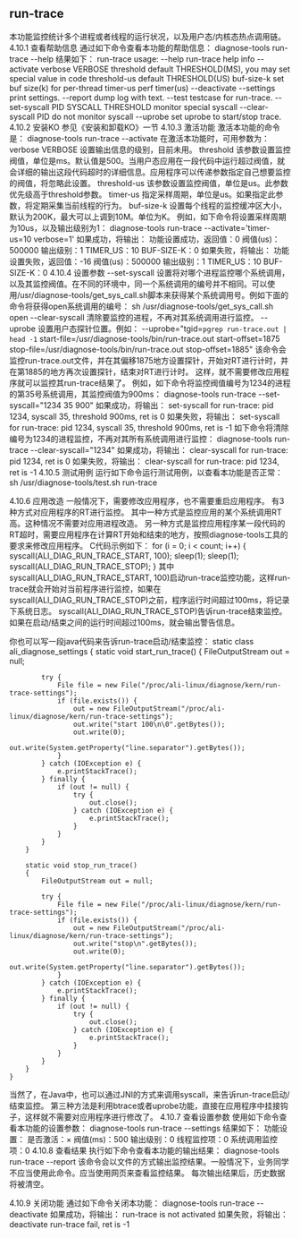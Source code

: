 ##  run-trace
本功能监控统计多个进程或者线程的运行状况，以及用户态/内核态热点调用链。
4.10.1	 查看帮助信息
通过如下命令查看本功能的帮助信息：
diagnose-tools run-trace --help
结果如下：
    run-trace usage:
        --help run-trace help info
        --activate
            verbose VERBOSE
            threshold default THRESHOLD(MS), you may set special value in code
            threshold-us default THRESHOLD(US)
            buf-size-k set buf size(k) for per-thread
            timer-us perf timer(us)
        --deactivate
        --settings print settings.
        --report dump log with text.
        --test testcase for run-trace.
        --set-syscall PID SYSCALL THRESHOLD monitor special syscall
        --clear-syscall PID do not monitor syscall
        --uprobe set uprobe to start/stop trace.
4.10.2	 安装KO
参见《安装和卸载KO》一节
4.10.3	 激活功能
激活本功能的命令是：
diagnose-tools run-trace --activate
在激活本功能时，可用参数为：
verbose VERBOSE 设置输出信息的级别，目前未用。
threshold 该参数设置监控阀值，单位是ms。默认值是500。当用户态应用在一段代码中运行超过阀值，就会详细的输出这段代码超时的详细信息。应用程序可以传递参数指定自己想要监控的阀值，将忽略此设置。
threshold-us 该参数设置监控阀值，单位是us。此参数优先级高于threshold参数。
timer-us 指定采样周期，单位是us。如果指定此参数，将定期采集当前线程的行为。
buf-size-k 设置每个线程的监控缓冲区大小，默认为200K，最大可以上调到10M。单位为K。
例如，如下命令将设置采样周期为10us，以及输出级别为1：
diagnose-tools run-trace --activate='timer-us=10 verbose=1'
如果成功，将输出：
功能设置成功，返回值：0
    阀值(us)：500000
    输出级别：1
    TIMER_US：10
    BUF-SIZE-K：0
如果失败，将输出：
功能设置失败，返回值：-16
    阀值(us)：500000
    输出级别：1
    TIMER_US：10
    BUF-SIZE-K：0
4.10.4	 设置参数
--set-syscall 设置将对哪个进程监控哪个系统调用，以及其监控阀值。在不同的环境中，同一个系统调用的编号并不相同。可以使用/usr/diagnose-tools/get_sys_call.sh脚本来获得某个系统调用号。例如下面的命令将获得open系统调用的编号：
sh /usr/diagnose-tools/get_sys_call.sh open
   	--clear-syscall 清除要监控的进程，不再对其系统调用进行监控。
--uprobe 设置用户态探针位置。例如：
--uprobe="tgid=`pgrep run-trace.out | head -1` start-file=/usr/diagnose-tools/bin/run-trace.out start-offset=1875 stop-file=/usr/diagnose-tools/bin/run-trace.out stop-offset=1885"
该命令会监控run-trace.out文件，并在其偏移1875地方设置探针，开始对RT进行计时，并在第1885的地方再次设置探针，结束对RT进行计时。
这样，就不需要修改应用程序就可以监控其run-trace结果了。
例如，如下命令将监控阀值编号为1234的进程的第35号系统调用，其监控阀值为900ms：
diagnose-tools run-trace --set-syscall="1234 35 900"
如果成功，将输出：
set-syscall for run-trace: pid 1234, syscall 35, threshold 900ms, ret is 0
如果失败，将输出：
set-syscall for run-trace: pid 1234, syscall 35, threshold 900ms, ret is -1
如下命令将清除编号为1234的进程监控，不再对其所有系统调用进行监控：
diagnose-tools run-trace --clear-syscall="1234"
如果成功，将输出：
clear-syscall for run-trace: pid 1234, ret is 0
如果失败，将输出：
clear-syscall for run-trace: pid 1234, ret is -1
4.10.5	 测试用例
运行如下命令运行测试用例，以查看本功能是否正常：
sh /usr/diagnose-tools/test.sh run-trace

4.10.6	 应用改造
一般情况下，需要修改应用程序，也不需要重启应用程序。
有3种方式对应用程序的RT进行监控。
其中一种方式是监控应用的某个系统调用RT高。这种情况不需要对应用进程改造。
另一种方式是监控应用程序某一段代码的RT超时，需要应用程序在计算RT开始和结束的地方，按照diagnose-tools工具的要求来修改应用程序。
C代码示例如下：
	for (i = 0; i < count; i++) {
		syscall(ALI_DIAG_RUN_TRACE_START, 100);
		sleep(1);
		sleep(1);
		syscall(ALI_DIAG_RUN_TRACE_STOP);
	}
其中syscall(ALI_DIAG_RUN_TRACE_START, 100)启动run-trace监控功能，这样run-trace就会开始对当前程序进行监控，如果在syscall(ALI_DIAG_RUN_TRACE_STOP)之前，程序运行时间超过100ms，将记录下系统日志。
syscall(ALI_DIAG_RUN_TRACE_STOP)告诉run-trace结束监控。如果在启动/结束之间的运行时间超过100ms，就会输出警告信息。

你也可以写一段java代码来告诉run-trace启动/结束监控：
static class ali_diagnose_settings
	{
		static void start_run_trace()
		{
			FileOutputStream out = null;

			try {
				File file = new File("/proc/ali-linux/diagnose/kern/run-trace-settings");
				if (file.exists()) {
					out = new FileOutputStream("/proc/ali-linux/diagnose/kern/run-trace-settings");
					out.write("start 100\n\0".getBytes());
					out.write(0);
					out.write(System.getProperty("line.separator").getBytes());
				}
			} catch (IOException e) {
				e.printStackTrace();
			} finally {
				if (out != null) {
					try {
						out.close();
					} catch (IOException e) {
						e.printStackTrace();
					}
				}
			}
		}

		static void stop_run_trace()
		{
			FileOutputStream out = null;

			try {
				File file = new File("/proc/ali-linux/diagnose/kern/run-trace-settings");
				if (file.exists()) {
					out = new FileOutputStream("/proc/ali-linux/diagnose/kern/run-trace-settings");
					out.write("stop\n".getBytes());
					out.write(0);
					out.write(System.getProperty("line.separator").getBytes());
				}
			} catch (IOException e) {
				e.printStackTrace();
			} finally {
				if (out != null) {
					try {
						out.close();
					} catch (IOException e) {
						e.printStackTrace();
					}
				}
			}
		}
	}
当然了，在Java中，也可以通过JNI的方式来调用syscall，来告诉run-trace启动/结束监控。
第三种方法是利用btrace或者uprobe功能，直接在应用程序中挂接钩子，这样就不需要对应用程序进行修改了。
4.10.7	 查看设置参数
使用如下命令查看本功能的设置参数：
diagnose-tools run-trace --settings
结果如下：
功能设置：
    是否激活：×
    阀值(ms)：500
    输出级别：0
    线程监控项：0
    系统调用监控项：0
4.10.8	 查看结果
执行如下命令查看本功能的输出结果：
diagnose-tools run-trace --report
该命令会以文件的方式输出监控结果。一般情况下，业务同学不应当使用此命令。应当使用网页来查看监控结果。
每次输出结果后，历史数据将被清空。

4.10.9	 关闭功能
通过如下命令关闭本功能：
diagnose-tools run-trace --deactivate
如果成功，将输出：
run-trace is not activated
如果失败，将输出：
deactivate run-trace fail, ret is -1
